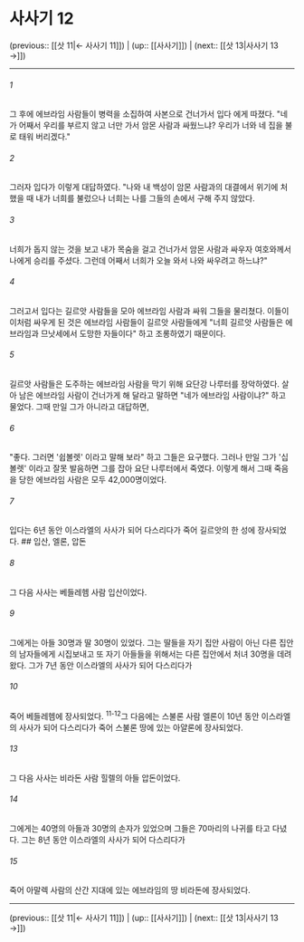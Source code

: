 # 사사기 12

(previous:: [[삿 11|← 사사기 11]]) | (up:: [[사사기]]) | (next:: [[삿 13|사사기 13 →]])

***




###### 1 

그 후에 에브라임 사람들이 병력을 소집하여 사본으로 건너가서 입다 에게 따졌다. "네가 어째서 우리를 부르지 않고 너만 가서 암몬 사람과 싸웠느냐? 우리가 너와 네 집을 불로 태워 버리겠다." 



###### 2 

그러자 입다가 이렇게 대답하였다. "나와 내 백성이 암몬 사람과의 대결에서 위기에 처했을 때 내가 너희를 불렀으나 너희는 나를 그들의 손에서 구해 주지 않았다. 



###### 3 

너희가 돕지 않는 것을 보고 내가 목숨을 걸고 건너가서 암몬 사람과 싸우자 여호와께서 나에게 승리를 주셨다. 그런데 어째서 너희가 오늘 와서 나와 싸우려고 하느냐?" 



###### 4 

그러고서 입다는 길르앗 사람들을 모아 에브라임 사람과 싸워 그들을 물리쳤다. 이들이 이처럼 싸우게 된 것은 에브라임 사람들이 길르앗 사람들에게 "너희 길르앗 사람들은 에브라임과 므낫세에서 도망한 자들이다" 하고 조롱하였기 때문이다. 



###### 5 

길르앗 사람들은 도주하는 에브라임 사람을 막기 위해 요단강 나루터를 장악하였다. 살아 남은 에브라임 사람이 건너가게 해 달라고 말하면 "네가 에브라임 사람이냐?" 하고 물었다. 그때 만일 그가 아니라고 대답하면, 



###### 6 

"좋다. 그러면 '쉽볼렛' 이라고 말해 보라" 하고 그들은 요구했다. 그러나 만일 그가 '십볼렛' 이라고 잘못 발음하면 그를 잡아 요단 나루터에서 죽였다. 이렇게 해서 그때 죽음을 당한 에브라임 사람은 모두 42,000명이었다. 



###### 7 

입다는 6년 동안 이스라엘의 사사가 되어 다스리다가 죽어 길르앗의 한 성에 장사되었다. ## 입산, 엘론, 압돈 



###### 8 

그 다음 사사는 베들레헴 사람 입산이었다. 



###### 9 

그에게는 아들 30명과 딸 30명이 있었다. 그는 딸들을 자기 집안 사람이 아닌 다른 집안의 남자들에게 시집보내고 또 자기 아들들을 위해서는 다른 집안에서 처녀 30명을 데려왔다. 그가 7년 동안 이스라엘의 사사가 되어 다스리다가 



###### 10 

죽어 베들레헴에 장사되었다. <sup class="versenum">11-12</sup>그 다음에는 스불론 사람 엘론이 10년 동안 이스라엘의 사사가 되어 다스리다가 죽어 스불론 땅에 있는 아얄론에 장사되었다. 



###### 13 

그 다음 사사는 비라돈 사람 힐렐의 아들 압돈이었다. 



###### 14 

그에게는 40명의 아들과 30명의 손자가 있었으며 그들은 70마리의 나귀를 타고 다녔다. 그는 8년 동안 이스라엘의 사사가 되어 다스리다가 



###### 15 

죽어 아말렉 사람의 산간 지대에 있는 에브라임의 땅 비라돈에 장사되었다.

***

(previous:: [[삿 11|← 사사기 11]]) | (up:: [[사사기]]) | (next:: [[삿 13|사사기 13 →]])
